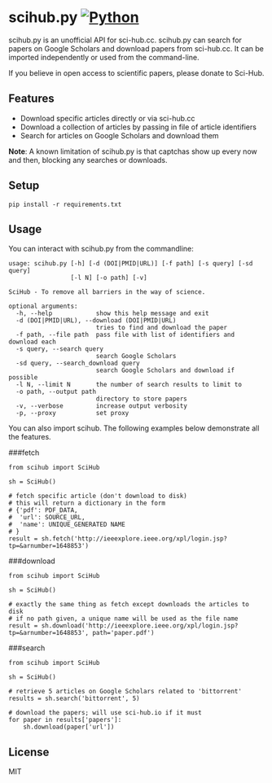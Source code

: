 scihub.py
[![Python](https://img.shields.io/badge/Python-3%2B-blue.svg)](https://www.python.org)
=========

scihub.py is an unofficial API for sci-hub.cc. scihub.py can search for papers on Google Scholars and download papers from sci-hub.cc. It can be imported independently or used from the command-line.

If you believe in open access to scientific papers, please donate to Sci-Hub.

Features
--------
* Download specific articles directly or via sci-hub.cc
* Download a collection of articles by passing in file of article identifiers
* Search for articles on Google Scholars and download them

**Note**: A known limitation of scihub.py is that captchas show up every now and then, blocking any searches or downloads.

Setup
-----
```
pip install -r requirements.txt
```

Usage
------
You can interact with scihub.py from the commandline:

```
usage: scihub.py [-h] [-d (DOI|PMID|URL)] [-f path] [-s query] [-sd query]
                 [-l N] [-o path] [-v]

SciHub - To remove all barriers in the way of science.

optional arguments:
  -h, --help            show this help message and exit
  -d (DOI|PMID|URL), --download (DOI|PMID|URL)
                        tries to find and download the paper
  -f path, --file path  pass file with list of identifiers and download each
  -s query, --search query
                        search Google Scholars
  -sd query, --search_download query
                        search Google Scholars and download if possible
  -l N, --limit N       the number of search results to limit to
  -o path, --output path
                        directory to store papers
  -v, --verbose         increase output verbosity
  -p, --proxy           set proxy
```

You can also import scihub. The following examples below demonstrate all the features.

###fetch
```
from scihub import SciHub

sh = SciHub()

# fetch specific article (don't download to disk)
# this will return a dictionary in the form 
# {'pdf': PDF_DATA,
#  'url': SOURCE_URL,
#  'name': UNIQUE_GENERATED NAME
# }
result = sh.fetch('http://ieeexplore.ieee.org/xpl/login.jsp?tp=&arnumber=1648853')
```
###download
```
from scihub import SciHub

sh = SciHub()

# exactly the same thing as fetch except downloads the articles to disk
# if no path given, a unique name will be used as the file name
result = sh.download('http://ieeexplore.ieee.org/xpl/login.jsp?tp=&arnumber=1648853', path='paper.pdf')
```
###search
```
from scihub import SciHub

sh = SciHub()

# retrieve 5 articles on Google Scholars related to 'bittorrent'
results = sh.search('bittorrent', 5)

# download the papers; will use sci-hub.io if it must
for paper in results['papers']:
	sh.download(paper['url'])

```
License
-------
MIT











